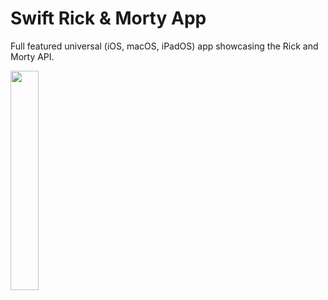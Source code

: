 # Swift Rick & Morty App

Full featured universal (iOS, macOS, iPadOS) app showcasing the Rick and Morty API.

<img src="https://github.com/SergeiKrainov/RickAndMorty/assets/89527271/14b245f0-be3f-4e64-931e-b567660227cf" width=30% height=30%>

